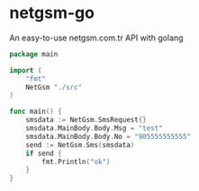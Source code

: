 # netgsm-go
An easy-to-use netgsm.com.tr API with golang

```go
package main

import (
	"fmt"
	NetGsm "./src"
)

func main() {
	smsdata := NetGsm.SmsRequest{}
	smsdata.MainBody.Body.Msg = "test"
	smsdata.MainBody.Body.No = "905555555555"
	send := NetGsm.Sms(smsdata)
	if send {
		fmt.Println("ok")
	}
}
